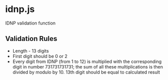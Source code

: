 # idnp.js

IDNP validation function

## Validation Rules

- Length - 13 digits
- First digit should be 0 or 2
- Every digit from IDNP (from 1 to 12) is multiplied with the corresponding digit in number 731731731731; the sum of all these multiplications is then divided by modulo by 10. 13th digit should be equal to calculated result
